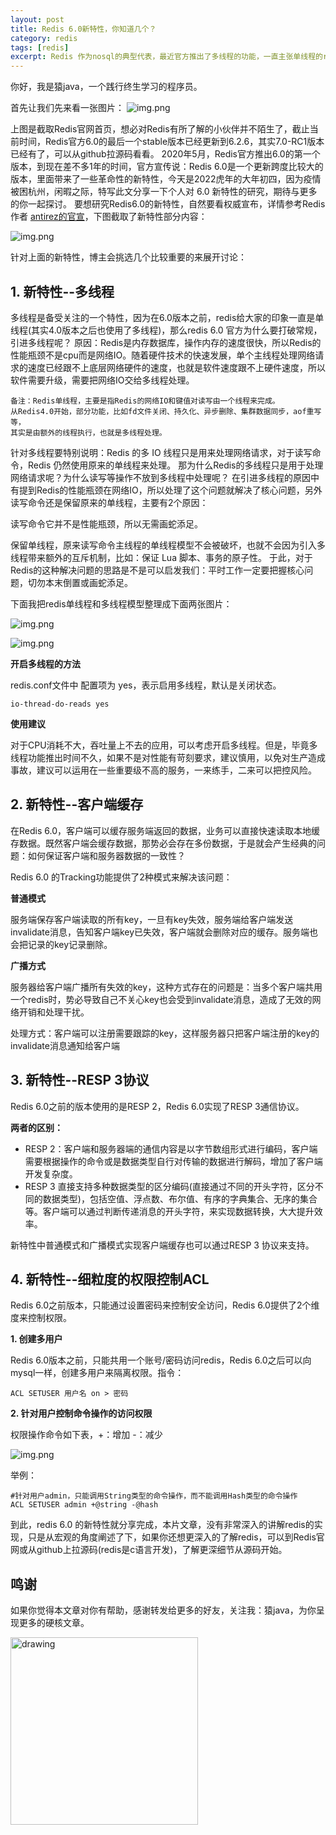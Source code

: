 ```yaml
---
layout: post
title: Redis 6.0新特性，你知道几个？
category: redis
tags: [redis]
excerpt: Redis 作为nosql的典型代表，最近官方推出了多线程的功能，一直主张单线程的redis为什么突然引进多线程呢？
---
```


你好，我是猿java，一个践行终生学习的程序员。


首先让我们先来看一张图片：
![img.png](https://www.yuanjava.cn/assets/md/redis/img.png)

 上图是截取Redis官网首页，想必对Redis有所了解的小伙伴并不陌生了，截止当前时间，Redis官方6.0的最后一个stable版本已经更新到6.2.6，其实7.0-RC1版本已经有了，可以从github拉源码看看。
2020年5月，Redis官方推出6.0的第一个版本，到现在差不多1年的时间，官方宣传说：Redis 6.0是一个更新跨度比较大的版本，里面带来了一些革命性的新特性，今天是2022虎年的大年初四，因为疫情被困杭州，闲暇之际，特写此文分享一下个人对 6.0 新特性的研究，期待与更多的你一起探讨。
要想研究Redis6.0的新特性，自然要看权威宣布，详情参考Redis作者 [antirez的官宣](http://antirez.com/news/132)，下图截取了新特性部分内容：

![img.png](https://www.yuanjava.cn/assets/md/redis/2.png)

针对上面的新特性，博主会挑选几个比较重要的来展开讨论：

## 1. 新特性--多线程
  多线程是备受关注的一个特性，因为在6.0版本之前，redis给大家的印象一直是单线程(其实4.0版本之后也使用了多线程)，那么redis 6.0 官方为什么要打破常规，引进多线程呢？
原因：Redis是内存数据库，操作内存的速度很快，所以Redis的性能瓶颈不是cpu而是网络IO。随着硬件技术的快速发展，单个主线程处理网络请求的速度已经跟不上底层网络硬件的速度，也就是软件速度跟不上硬件速度，所以软件需要升级，需要把网络IO交给多线程处理。

```text
备注：Redis单线程，主要是指Redis的网络IO和键值对读写由一个线程来完成。
从Redis4.0开始，部分功能，比如fd文件关闭、持久化、异步删除、集群数据同步，aof重写等，
其实是由额外的线程执行，也就是多线程处理。
```
针对多线程要特别说明：Redis 的多 IO 线程只是用来处理网络请求，对于读写命令，Redis 仍然使用原来的单线程来处理。
那为什么Redis的多线程只是用于处理网络请求呢？为什么读写等操作不放到多线程中处理呢？
在引进多线程的原因中有提到Redis的性能瓶颈在网络IO，所以处理了这个问题就解决了核心问题，另外读写命令还是保留原来的单线程，主要有2个原因：

读写命令它并不是性能瓶颈，所以无需画蛇添足。

保留单线程，原来读写命令主线程的单线程模型不会被破坏，也就不会因为引入多线程带来额外的互斥机制，比如：保证 Lua 脚本、事务的原子性。
于此，对于Redis的这种解决问题的思路是不是可以启发我们：平时工作一定要把握核心问题，切勿本末倒置或画蛇添足。


下面我把redis单线程和多线程模型整理成下面两张图片：

![img.png](https://www.yuanjava.cn/assets/md/redis/3.png)

![img.png](https://www.yuanjava.cn/assets/md/redis/4.png)



**开启多线程的方法**

redis.conf文件中  配置项为 yes，表示启用多线程，默认是关闭状态。

```shell
io-thread-do-reads yes
```


**使用建议**

对于CPU消耗不大，吞吐量上不去的应用，可以考虑开启多线程。但是，毕竟多线程功能推出时间不久，如果不是对性能有苛刻要求，建议慎用，以免对生产造成事故，建议可以运用在一些重要级不高的服务，一来练手，二来可以把控风险。


## 2. 新特性--客户端缓存

在Redis 6.0，客户端可以缓存服务端返回的数据，业务可以直接快速读取本地缓存数据。既然客户端会缓存数据，那势必会存在多份数据，于是就会产生经典的问题：如何保证客户端和服务器数据的一致性？

Redis 6.0 的Tracking功能提供了2种模式来解决该问题：

**普通模式**

服务端保存客户端读取的所有key，一旦有key失效，服务端给客户端发送 invalidate消息，告知客户端key已失效，客户端就会删除对应的缓存。服务端也会把记录的key记录删除。


**广播方式**

服务器给客户端广播所有失效的key，这种方式存在的问题是：当多个客户端共用一个redis时，势必导致自己不关心key也会受到invalidate消息，造成了无效的网络开销和处理干扰。


处理方式：客户端可以注册需要跟踪的key，这样服务器只把客户端注册的key的invalidate消息通知给客户端


## 3. 新特性--RESP 3协议

Redis 6.0之前的版本使用的是RESP 2，Redis 6.0实现了RESP 3通信协议。



**两者的区别：**
- RESP 2：客户端和服务器端的通信内容是以字节数组形式进行编码，客户端需要根据操作的命令或是数据类型自行对传输的数据进行解码，增加了客户端开发复杂度。
- RESP 3 直接支持多种数据类型的区分编码(直接通过不同的开头字符，区分不同的数据类型)，包括空值、浮点数、布尔值、有序的字典集合、无序的集合等。客户端可以通过判断传递消息的开头字符，来实现数据转换，大大提升效率。

新特性中普通模式和广播模式实现客户端缓存也可以通过RESP 3 协议来支持。

## 4. 新特性--细粒度的权限控制ACL

Redis 6.0之前版本，只能通过设置密码来控制安全访问，Redis 6.0提供了2个维度来控制权限。


**1. 创建多用户**

Redis 6.0版本之前，只能共用一个账号/密码访问redis，Redis 6.0之后可以向mysql一样，创建多用户来隔离权限。指令：

```shell
ACL SETUSER 用户名 on > 密码
```

**2. 针对用户控制命令操作的访问权限**


权限操作命令如下表，+：增加   -：减少

![img.png](https://www.yuanjava.cn/assets/md/redis/6.png)

举例：
```shell
#针对用户admin，只能调用String类型的命令操作，而不能调用Hash类型的命令操作
ACL SETUSER admin +@string -@hash
```

到此，redis 6.0 的新特性就分享完成，本片文章，没有非常深入的讲解redis的实现，只是从宏观的角度阐述了下，如果你还想更深入的了解redis，可以到Redis官网或从github上拉源码(redis是c语言开发)，了解更深细节从源码开始。

## 鸣谢
如果你觉得本文章对你有帮助，感谢转发给更多的好友，关注我：猿java，为你呈现更多的硬核文章。

<img src="https://yuanjava.cn/assets/img/pub.jpg" alt="drawing" style="width:300px;"/>
